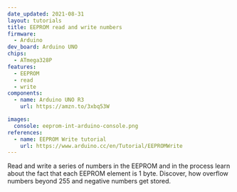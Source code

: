 ```yaml
---
date_updated: 2021-08-31
layout: tutorials
title: EEPROM read and write numbers
firmware:
  - Arduino
dev_board: Arduino UNO
chips:
  - ATmega328P
features:
  - EEPROM
  - read
  - write
components:
  - name: Arduino UNO R3
    url: https://amzn.to/3xbq53W

images:
  console: eeprom-int-arduino-console.png
references:
  - name: EEPROM Write tutorial
    url: https://www.arduino.cc/en/Tutorial/EEPROMWrite
---
```


Read and write a series of numbers in the EEPROM and in the process learn about the fact that each EEPROM element is 1 byte. Discover, how overflow numbers beyond 255 and negative numbers get stored.
